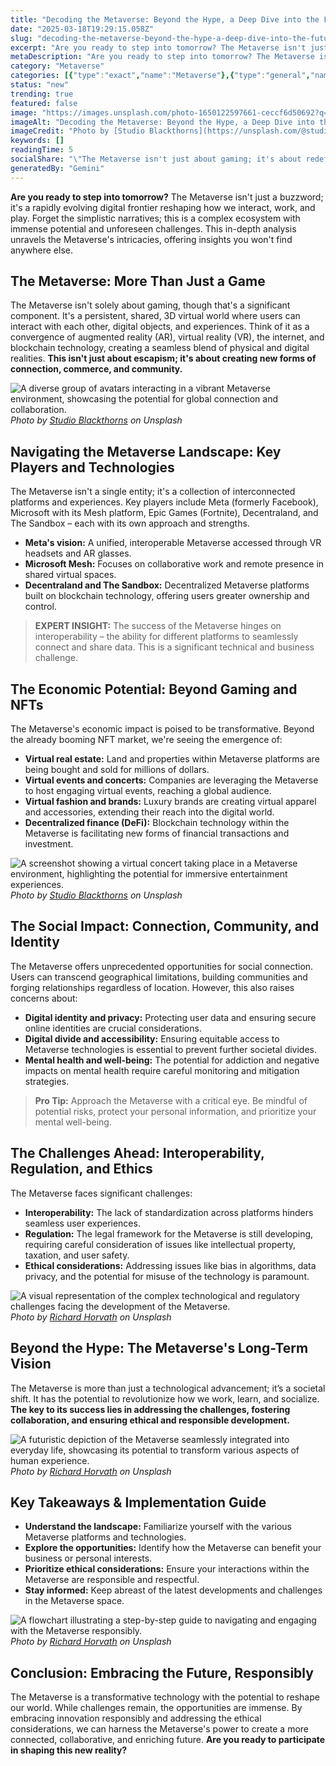 ```yaml
---
title: "Decoding the Metaverse: Beyond the Hype, a Deep Dive into the Future"
date: "2025-03-18T19:29:15.058Z"
slug: "decoding-the-metaverse-beyond-the-hype-a-deep-dive-into-the-future"
excerpt: "Are you ready to step into tomorrow? The Metaverse isn't just a buzzword; it's a rapidly evolving digital frontier reshaping how we interact, work, and play. Forget the simplistic narratives; this is a complex ecosystem with immense potential and unforeseen challenges.  This in-depth analysis unravels the Metaverse's intricacies, offering insights you won't find anywhere else."
metaDescription: "Are you ready to step into tomorrow? The Metaverse isn't just a buzzword; it's a rapidly evolving digital frontier reshaping how we interact, work, and pla..."
category: "Metaverse"
categories: [{"type":"exact","name":"Metaverse"},{"type":"general","name":"Technology"},{"type":"medium","name":"Software Engineering"},{"type":"specific","name":"3D Modeling"},{"type":"niche","name":"Avatar Animation"}]
status: "new"
trending: true
featured: false
image: "https://images.unsplash.com/photo-1650122597661-ceccf6d50692?q=85&w=1200&fit=max&fm=webp&auto=compress"
imageAlt: "Decoding the Metaverse: Beyond the Hype, a Deep Dive into the Future"
imageCredit: "Photo by [Studio Blackthorns](https://unsplash.com/@studioblackthorns) on Unsplash"
keywords: []
readingTime: 5
socialShare: "\"The Metaverse isn't just about gaming; it's about redefining connection, commerce, and community—but responsibly navigating its ethical complexities is key.\""
generatedBy: "Gemini"
---
```




**Are you ready to step into tomorrow?** The Metaverse isn't just a buzzword; it's a rapidly evolving digital frontier reshaping how we interact, work, and play. Forget the simplistic narratives; this is a complex ecosystem with immense potential and unforeseen challenges.  This in-depth analysis unravels the Metaverse's intricacies, offering insights you won't find anywhere else.

## The Metaverse: More Than Just a Game

The Metaverse isn't solely about gaming, though that's a significant component.  It's a persistent, shared, 3D virtual world where users can interact with each other, digital objects, and experiences.  Think of it as a convergence of augmented reality (AR), virtual reality (VR), the internet, and blockchain technology, creating a seamless blend of physical and digital realities.  **This isn't just about escapism; it's about creating new forms of connection, commerce, and community.**

![A diverse group of avatars interacting in a vibrant Metaverse environment, showcasing the potential for global connection and collaboration.](https://images.unsplash.com/photo-1650122654999-636c6645f064?q=85&w=1200&fit=max&fm=webp&auto=compress)
*Photo by [Studio Blackthorns](https://unsplash.com/@studioblackthorns) on Unsplash*

## Navigating the Metaverse Landscape: Key Players and Technologies

The Metaverse isn't a single entity; it's a collection of interconnected platforms and experiences.  Key players include Meta (formerly Facebook), Microsoft with its Mesh platform, Epic Games (Fortnite), Decentraland, and The Sandbox – each with its own approach and strengths.

*   **Meta's vision:**  A unified, interoperable Metaverse accessed through VR headsets and AR glasses.
*   **Microsoft Mesh:** Focuses on collaborative work and remote presence in shared virtual spaces.
*   **Decentraland and The Sandbox:** Decentralized Metaverse platforms built on blockchain technology, offering users greater ownership and control.

> **EXPERT INSIGHT:**  The success of the Metaverse hinges on interoperability – the ability for different platforms to seamlessly connect and share data.  This is a significant technical and business challenge.

## The Economic Potential:  Beyond Gaming and NFTs

The Metaverse's economic impact is poised to be transformative.  Beyond the already booming NFT market, we're seeing the emergence of:

*   **Virtual real estate:**  Land and properties within Metaverse platforms are being bought and sold for millions of dollars.
*   **Virtual events and concerts:**  Companies are leveraging the Metaverse to host engaging virtual events, reaching a global audience.
*   **Virtual fashion and brands:**  Luxury brands are creating virtual apparel and accessories, extending their reach into the digital world.
*   **Decentralized finance (DeFi):**  Blockchain technology within the Metaverse is facilitating new forms of financial transactions and investment.

![A screenshot showing a virtual concert taking place in a Metaverse environment, highlighting the potential for immersive entertainment experiences.](https://images.unsplash.com/photo-1650122597661-ceccf6d50692?q=85&w=1200&fit=max&fm=webp&auto=compress)
*Photo by [Studio Blackthorns](https://unsplash.com/@studioblackthorns) on Unsplash*

## The Social Impact:  Connection, Community, and Identity

The Metaverse offers unprecedented opportunities for social connection.  Users can transcend geographical limitations, building communities and forging relationships regardless of location.  However, this also raises concerns about:

*   **Digital identity and privacy:**  Protecting user data and ensuring secure online identities are crucial considerations.
*   **Digital divide and accessibility:**  Ensuring equitable access to Metaverse technologies is essential to prevent further societal divides.
*   **Mental health and well-being:**  The potential for addiction and negative impacts on mental health require careful monitoring and mitigation strategies.

> **Pro Tip:**  Approach the Metaverse with a critical eye.  Be mindful of potential risks, protect your personal information, and prioritize your mental well-being.

## The Challenges Ahead:  Interoperability, Regulation, and Ethics

The Metaverse faces significant challenges:

*   **Interoperability:**  The lack of standardization across platforms hinders seamless user experiences.
*   **Regulation:**  The legal framework for the Metaverse is still developing, requiring careful consideration of issues like intellectual property, taxation, and user safety.
*   **Ethical considerations:**  Addressing issues like bias in algorithms, data privacy, and the potential for misuse of the technology is paramount.

![A visual representation of the complex technological and regulatory challenges facing the development of the Metaverse.](https://images.unsplash.com/photo-1619472032094-eadb7ec01655?q=85&w=1200&fit=max&fm=webp&auto=compress)
*Photo by [Richard Horvath](https://unsplash.com/@ricvath) on Unsplash*

## Beyond the Hype:  The Metaverse's Long-Term Vision

The Metaverse is more than just a technological advancement; it’s a societal shift.  It has the potential to revolutionize how we work, learn, and socialize.  **The key to its success lies in addressing the challenges, fostering collaboration, and ensuring ethical and responsible development.**

![A futuristic depiction of the Metaverse seamlessly integrated into everyday life, showcasing its potential to transform various aspects of human experience.](https://images.unsplash.com/photo-1620121478247-ec786b9be2fa?q=85&w=1200&fit=max&fm=webp&auto=compress)
*Photo by [Richard Horvath](https://unsplash.com/@ricvath) on Unsplash*

## Key Takeaways & Implementation Guide

*   **Understand the landscape:** Familiarize yourself with the various Metaverse platforms and technologies.
*   **Explore the opportunities:** Identify how the Metaverse can benefit your business or personal interests.
*   **Prioritize ethical considerations:**  Ensure your interactions within the Metaverse are responsible and respectful.
*   **Stay informed:**  Keep abreast of the latest developments and challenges in the Metaverse space.

![A flowchart illustrating a step-by-step guide to navigating and engaging with the Metaverse responsibly.](https://images.unsplash.com/photo-1620120966883-d977b57a96ec?q=85&w=1200&fit=max&fm=webp&auto=compress)
*Photo by [Richard Horvath](https://unsplash.com/@ricvath) on Unsplash*

## Conclusion:  Embracing the Future, Responsibly

The Metaverse is a transformative technology with the potential to reshape our world. While challenges remain, the opportunities are immense. By embracing innovation responsibly and addressing the ethical considerations, we can harness the Metaverse's power to create a more connected, collaborative, and enriching future.  **Are you ready to participate in shaping this new reality?**



<div class="reading-progress-container">
  <div id="reading-progress" class="reading-progress"></div>
</div>
